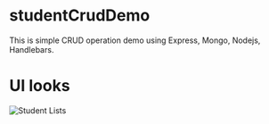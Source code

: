 # studentCrudDemo
This is simple CRUD operation demo using Express, Mongo, Nodejs, Handlebars.

# UI looks
![Student Lists](http://studentCrudDemo/assets/studentList.png)

